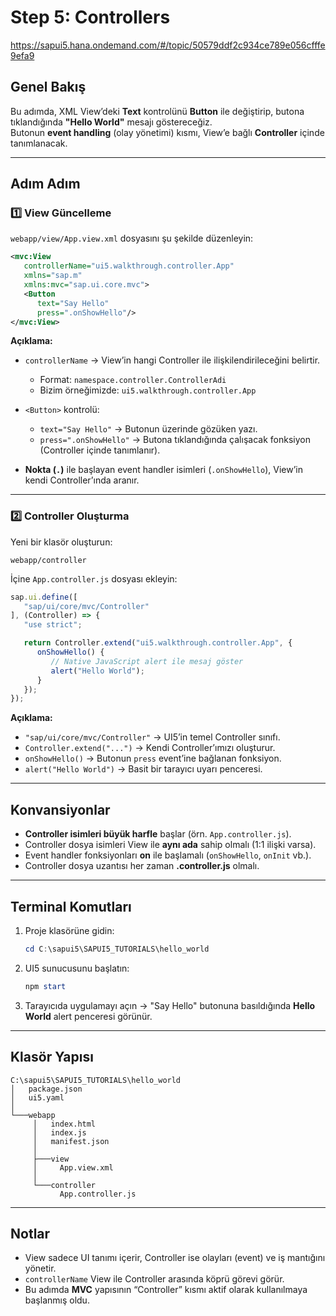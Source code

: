 # Step 5: Controllers

https://sapui5.hana.ondemand.com/#/topic/50579ddf2c934ce789e056cfffe9efa9

## Genel Bakış
Bu adımda, XML View’deki **Text** kontrolünü **Button** ile değiştirip, butona tıklandığında **"Hello World"** mesajı göstereceğiz.  
Butonun **event handling** (olay yönetimi) kısmı, View’e bağlı **Controller** içinde tanımlanacak.

---

## Adım Adım

### 1️⃣ View Güncelleme
`webapp/view/App.view.xml` dosyasını şu şekilde düzenleyin:
```xml
<mvc:View
   controllerName="ui5.walkthrough.controller.App"
   xmlns="sap.m"
   xmlns:mvc="sap.ui.core.mvc">
   <Button
      text="Say Hello"
      press=".onShowHello"/>
</mvc:View>
````

**Açıklama:**

* `controllerName` → View’in hangi Controller ile ilişkilendirileceğini belirtir.

  * Format: `namespace.controller.ControllerAdi`
  * Bizim örneğimizde: `ui5.walkthrough.controller.App`
* `<Button>` kontrolü:

  * `text="Say Hello"` → Butonun üzerinde gözüken yazı.
  * `press=".onShowHello"` → Butona tıklandığında çalışacak fonksiyon (Controller içinde tanımlanır).
* **Nokta (`.`)** ile başlayan event handler isimleri (`.onShowHello`), View’in kendi Controller’ında aranır.

---

### 2️⃣ Controller Oluşturma

Yeni bir klasör oluşturun:

```
webapp/controller
```

İçine `App.controller.js` dosyası ekleyin:

```javascript
sap.ui.define([
   "sap/ui/core/mvc/Controller"
], (Controller) => {
   "use strict";

   return Controller.extend("ui5.walkthrough.controller.App", {
      onShowHello() {
         // Native JavaScript alert ile mesaj göster
         alert("Hello World");
      }
   });
});
```

**Açıklama:**

* `"sap/ui/core/mvc/Controller"` → UI5’in temel Controller sınıfı.
* `Controller.extend("...")` → Kendi Controller’ımızı oluşturur.
* `onShowHello()` → Butonun `press` event’ine bağlanan fonksiyon.
* `alert("Hello World")` → Basit bir tarayıcı uyarı penceresi.

---

## Konvansiyonlar

* **Controller isimleri büyük harfle** başlar (örn. `App.controller.js`).
* Controller dosya isimleri View ile **aynı ada** sahip olmalı (1:1 ilişki varsa).
* Event handler fonksiyonları **on** ile başlamalı (`onShowHello`, `onInit` vb.).
* Controller dosya uzantısı her zaman **.controller.js** olmalı.

---

## Terminal Komutları

1. Proje klasörüne gidin:

   ```powershell
   cd C:\sapui5\SAPUI5_TUTORIALS\hello_world
   ```
2. UI5 sunucusunu başlatın:

   ```powershell
   npm start
   ```
3. Tarayıcıda uygulamayı açın → "Say Hello" butonuna basıldığında **Hello World** alert penceresi görünür.

---

## Klasör Yapısı

```
C:\sapui5\SAPUI5_TUTORIALS\hello_world
│   package.json
│   ui5.yaml
│
└───webapp
     │   index.html
     │   index.js
     │   manifest.json
     │
     ├───view
     │     App.view.xml
     │
     └───controller
           App.controller.js
```

---

## Notlar

* View sadece UI tanımı içerir, Controller ise olayları (event) ve iş mantığını yönetir.
* `controllerName` View ile Controller arasında köprü görevi görür.
* Bu adımda **MVC** yapısının “Controller” kısmı aktif olarak kullanılmaya başlanmış oldu.

```

